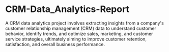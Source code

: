 # CRM-Data_Analytics-Report
A CRM data analytics project involves extracting insights from a company's customer relationship management (CRM) data to understand customer behavior, identify trends, and optimize sales, marketing, and customer service strategies, ultimately aiming to improve customer retention, satisfaction, and overall business performance.
